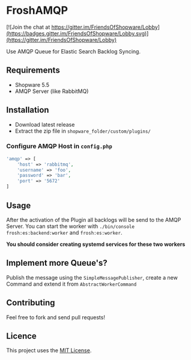 # FroshAMQP

[![Join the chat at https://gitter.im/FriendsOfShopware/Lobby](https://badges.gitter.im/FriendsOfShopware/Lobby.svg)](https://gitter.im/FriendsOfShopware/Lobby)

Use AMQP Queue for Elastic Search Backlog Syncing.

## Requirements

- Shopware 5.5
- AMQP Server (like RabbitMQ)

## Installation

- Download latest release
- Extract the zip file in `shopware_folder/custom/plugins/`

### Configure AMQP Host in ``config.php``

```php
'amqp' => [
    'host' => 'rabbitmq',
    'username' => 'foo',
    'password' => 'bar',
    'port' => '5672'
]
```

## Usage

After the activation of the Plugin all backlogs will be send to the AMQP Server. You can start the worker with `./bin/console frosh:es:backend:worker` and `frosh:es:worker`.

**You should consider creating systemd services for these two workers**


## Implement more Queue's?

Publish the message using the `SimpleMessagePublisher`, create a new Command and extend it from `AbstractWorkerCommand`

## Contributing

Feel free to fork and send pull requests!


## Licence

This project uses the [MIT License](LICENCE.md).

